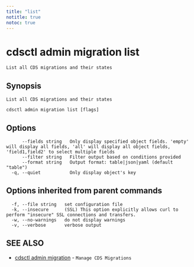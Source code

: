 ```yaml
---
title: "list"
notitle: true
notoc: true
---
```

# cdsctl admin migration list

`List all CDS migrations and their states`

## Synopsis

`List all CDS migrations and their states`

```
cdsctl admin migration list [flags]
```

## Options

```
      --fields string   Only display specified object fields. 'empty' will display all fields, 'all' will display all object fields, 'field1,field2' to select multiple fields
      --filter string   Filter output based on conditions provided
      --format string   Output format: table|json|yaml (default "table")
  -q, --quiet           Only display object's key
```

## Options inherited from parent commands

```
  -f, --file string   set configuration file
  -k, --insecure      (SSL) This option explicitly allows curl to perform "insecure" SSL connections and transfers.
  -w, --no-warnings   do not display warnings
  -v, --verbose       verbose output
```

## SEE ALSO

* [cdsctl admin migration](/docs/components/cdsctl/admin/migration/)	 - `Manage CDS Migrations`

